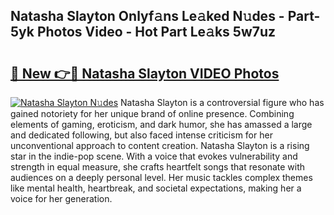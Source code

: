 ## Natasha Slayton Onlyf𝚊ns Le𝚊ked N𝚞des - Part-5yk Photos Video - Hot Part Le𝚊ks 5w7uz

# <h2><a href="http://ab43545.deff.icu/?id=Natasha+Slayton">🔗 New 👉🔴 Natasha Slayton VIDEO Photos</a></h2>

[![Natasha Slayton N𝚞des](https://i.imgur.com/rIISA9y.gif)](http://ab43545.deff.icu/?id=Natasha+Slayton)
Natasha Slayton is a controversial figure who has gained notoriety for her unique brand of online presence. Combining elements of gaming, eroticism, and dark humor, she has amassed a large and dedicated following, but also faced intense criticism for her unconventional approach to content creation. Natasha Slayton is a rising star in the indie-pop scene. With a voice that evokes vulnerability and strength in equal measure, she crafts heartfelt songs that resonate with audiences on a deeply personal level. Her music tackles complex themes like mental health, heartbreak, and societal expectations, making her a voice for her generation.
